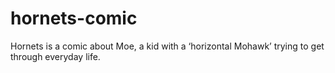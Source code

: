 # hornets-comic
Hornets is a comic about Moe, a kid with a ‘horizontal Mohawk’ trying to get through everyday life.
